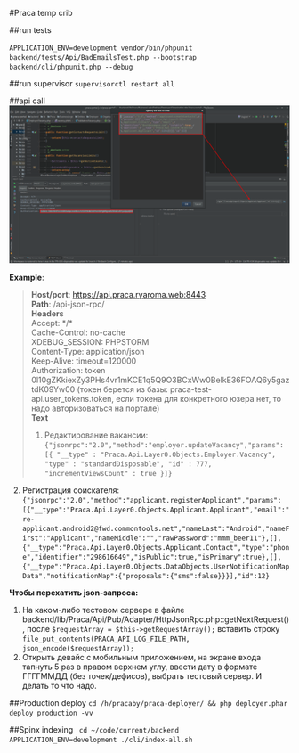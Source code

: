 #Praca temp crib

##run tests

`APPLICATION_ENV=development vendor/bin/phpunit backend/tests/Api/BadEmailsTest.php --bootstrap backend/cli/phpunit.php --debug`

##run supervisor
`supervisorctl restart all`

##api call
![img](api_call.png)

**Example**:  
>**Host/port**: https://api.praca.ryaroma.web:8443  
**Path**: /api-json-rpc/  
**Headers**  
Accept: \*/\*  
Cache-Control: no-cache  
XDEBUG_SESSION: PHPSTORM  
Content-Type: application/json  
Keep-Alive: timeout=120000  
Authorization: token 0l10gZKkiexZy3PHs4vr1mKCE1q5Q9O3BCxWw0BelkE36FOAQ6y5gaztdK09Yw00 (токен берется из базы: praca-test-api.user_tokens.token, если токена для конкретного юзера нет, то надо авторизоваться на портале)  
**Text**  
>1. Редактирование вакансии:  
`
{"jsonrpc":"2.0","method":"employer.updateVacancy","params":[{
      "__type" : "Praca.Api.Layer0.Objects.Employer.Vacancy",
      "type" : "standardDisposable",
      "id" : 777,
      "incrementViewsCount" : true
 }]}
 `
 
 2. Регистрация соискателя:
 `
 {"jsonrpc":"2.0","method":"applicant.registerApplicant","params":[{"__type":"Praca.Api.Layer0.Objects.Applicant.Applicant","email":"re-applicant.android2@fwd.commontools.net","nameLast":"Android","nameFirst":"Applicant","nameMiddle":"","rawPassword":"mmm_beer11"},[],{"__type":"Praca.Api.Layer0.Objects.Applicant.Contact","type":"phone","identifier":"298616649","isPublic":true,"isPrimary":true},[],{"__type":"Praca.Api.Layer0.Objects.DataObjects.UserNotificationMapData","notificationMap":{"proposals":{"sms":false}}}],"id":12}
 `
 
 **Чтобы перехатить json-запроса:**
 1. На каком-либо тестовом сервере в файле backend/lib/Praca/Api/Pub/Adapter/HttpJsonRpc.php::getNextRequest(), после `$requestArray = $this->getRequestArray();` вставить строку `file_put_contents(PRACA_API_LOG_FILE_PATH, json_encode($requestArray));`
 2. Открыть девайс с мобильным приложением, на экране входа тапнуть 5 раз в правом верхнем углу, ввести дату в формате ГГГГММДД (без точек/дефисов), выбрать тестовый сервер. И делать то что надо.

##Production deploy
`cd /h/pracaby/praca-deployer/ && php deployer.phar deploy production -vv`


##Spinx indexing
`
cd ~/code/current/backend
APPLICATION_ENV=development ./cli/index-all.sh`